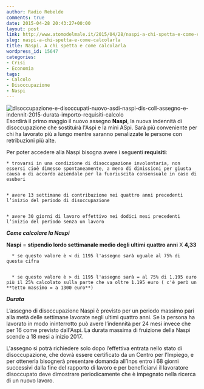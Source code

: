 ```yaml
---
author: Radio Rebelde
comments: true
date: 2015-04-28 20:43:27+00:00
layout: post
link: http://www.atomodelmale.it/2015/04/28/naspi-a-chi-spetta-e-come-calcolarla/
slug: naspi-a-chi-spetta-e-come-calcolarla
title: Naspi. A chi spetta e come calcolarla
wordpress_id: 15647
categories:
- Crisi
- Economia
tags:
- Calcolo
- Disoccupazione
- Naspi
---
```


![disoccupazione-e-disoccupati-nuovo-asdi-naspi-dis-coll-assegno-e-indennit-2015-durata-importo-requisiti-calcolo](http://www.atomodelmale.it/wp-content/uploads/2015/04/disoccupazione-e-disoccupati-nuovo-asdi-naspi-dis-coll-assegno-e-indennit-2015-durata-importo-requisiti-calcolo-300x179.jpg)Esordirà il primo maggio il nuovo assegno **Naspi**, la nuova indennità di disoccupazione che sostituirà l'Aspi e la mini ASpi.
Sarà più conveniente per chi ha lavorato più a lungo mentre saranno penalizzate le persone con retribuzioni più alte.

Per poter accedere alla Naspi bisogna avere i seguenti **requisiti**:





    
    * trovarsi in una condizione di disoccupazione involontaria, non essersi cioè dimesso spontaneamente, a meno di dimissioni per giusta causa o di accordo aziendale per la fuoriuscita consensuale in caso di esuberi

    
    * avere 13 settimane di contribuzione nei quattro anni precedenti l’inizio del periodo di disoccupazione

    
    * avere 30 giorni di lavoro effettivo nei dodici mesi precedenti l’inizio del periodo senza un lavoro




_**Come calcolare la Naspi**_

**Naspi** = **stipendio lordo settimanale medio degli ultimi quattro anni** X **4,33**






    
      * se questo valore è < di 1195 l'assegno sarà uguale al 75% di questa cifra

    
      * se questo valore è > di 1195 l'assegno sarà = al 75% di 1.195 euro più il 25% calcolato sulla parte che va oltre 1.195 euro ( c'è però un **tetto massimo = a 1300 euro**)







_**Durata**_

L’assegno di disoccupazione Naspi è previsto per un periodo massimo pari alla metà delle settimane lavorate negli ultimi quattro anni. Se la persona ha lavorato in modo ininterrotto può avere l’indennità per 24 mesi invece che per 16 come previsto dall'Aspi. La durata massima di fruizione della Naspi scende a 18 mesi a inizio 2017.

L'assegno si potrà richiedere solo dopo l’effettiva entrata nello stato di disoccupazione, che dovrà essere certificato da un Centro per l’Impiego, e per ottenerla bisognerà presentare domanda all’Inps entro i 68 giorni successivi dalla fine del rapporto di lavoro e per beneficiarvi il lavoratore disoccupato deve dimostrare periodicamente che è impegnato nella ricerca di un nuovo lavoro.
